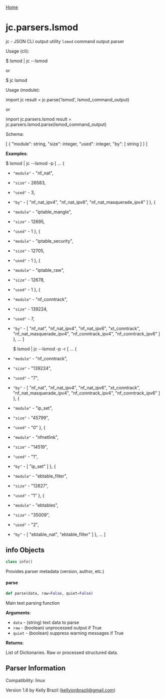 [Home](https://kellyjonbrazil.github.io/jc/)
<a id="jc.parsers.lsmod"></a>

# jc.parsers.lsmod

jc - JSON CLI output utility `lsmod` command output parser

Usage (cli):

$ lsmod | jc --lsmod

or

$ jc lsmod

Usage (module):

import jc
result = jc.parse('lsmod', lsmod_command_output)

or

import jc.parsers.lsmod
result = jc.parsers.lsmod.parse(lsmod_command_output)

Schema:

[
{
"module":     string,
"size":       integer,
"used":       integer,
"by": [
string
]
}
]

**Examples**:

  
  $ lsmod | jc --lsmod -p
  [
  ...
  {
- `"module"` - "nf_nat",
- `"size"` - 26583,
- `"used"` - 3,
- `"by"` - [
  "nf_nat_ipv4",
  "nf_nat_ipv6",
  "nf_nat_masquerade_ipv4"
  ]
  },
  {
- `"module"` - "iptable_mangle",
- `"size"` - 12695,
- `"used"` - 1
  },
  {
- `"module"` - "iptable_security",
- `"size"` - 12705,
- `"used"` - 1
  },
  {
- `"module"` - "iptable_raw",
- `"size"` - 12678,
- `"used"` - 1
  },
  {
- `"module"` - "nf_conntrack",
- `"size"` - 139224,
- `"used"` - 7,
- `"by"` - [
  "nf_nat",
  "nf_nat_ipv4",
  "nf_nat_ipv6",
  "xt_conntrack",
  "nf_nat_masquerade_ipv4",
  "nf_conntrack_ipv4",
  "nf_conntrack_ipv6"
  ]
  },
  ...
  ]
  
  $ lsmod | jc --lsmod -p -r
  [
  ...
  {
- `"module"` - "nf_conntrack",
- `"size"` - "139224",
- `"used"` - "7",
- `"by"` - [
  "nf_nat",
  "nf_nat_ipv4",
  "nf_nat_ipv6",
  "xt_conntrack",
  "nf_nat_masquerade_ipv4",
  "nf_conntrack_ipv4",
  "nf_conntrack_ipv6"
  ]
  },
  {
- `"module"` - "ip_set",
- `"size"` - "45799",
- `"used"` - "0"
  },
  {
- `"module"` - "nfnetlink",
- `"size"` - "14519",
- `"used"` - "1",
- `"by"` - [
  "ip_set"
  ]
  },
  {
- `"module"` - "ebtable_filter",
- `"size"` - "12827",
- `"used"` - "1"
  },
  {
- `"module"` - "ebtables",
- `"size"` - "35009",
- `"used"` - "2",
- `"by"` - [
  "ebtable_nat",
  "ebtable_filter"
  ]
  },
  ...
  ]

<a id="jc.parsers.lsmod.info"></a>

## info Objects

```python
class info()
```

Provides parser metadata (version, author, etc.)

<a id="jc.parsers.lsmod.parse"></a>

#### parse

```python
def parse(data, raw=False, quiet=False)
```

Main text parsing function

**Arguments**:

  
- `data` - (string)  text data to parse
- `raw` - (boolean) unprocessed output if True
- `quiet` - (boolean) suppress warning messages if True
  

**Returns**:

  
  List of Dictionaries. Raw or processed structured data.

## Parser Information
Compatibility:  linux

Version 1.6 by Kelly Brazil (kellyjonbrazil@gmail.com)
